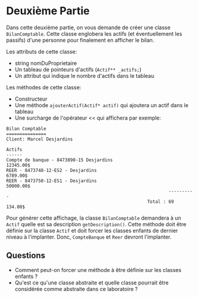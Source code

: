 # Deuxième Partie

Dans cette deuxième partie, on vous demande de créer une classe `BilanComptable`.  Cette classe englobera les actifs (et éventuellement les passifs) d'une personne pour finalement en afficher le bilan.

Les attributs de cette classe:
- string nomDuProprietaire
- Un tableau de pointeurs d'actifs (`Actif** _actifs;`)
- Un attribut qui indique le nombre d'actifs dans le tableau

Les méthodes de cette classe:
- Constructeur
- Une méthode `ajouterActif(Actif* actif)` qui ajoutera un actif dans le tableau
- Une surcharge de l'opérateur << qui affichera par exemple: 
```
Bilan Comptable
===============
Client: Marcel Desjardins

Actifs
------
Compte de banque - 8473890-15 Desjardins                      12345.00$
REER - 8473748-12-ES2 - Desjardins                             6789.00$
REER - 8473750-12-ES1 - Desjardins                            50000.00$
                                                             ----------      
                                                     Total : 69 134.00$
```

Pour générer cette affichage, la classe `BilanComptable` demandera à un `Actif` quelle est sa description `getDescription()`.  Cette méthode doit être définie sur la classe `Actif` et doit forcer les classes enfants de dernier niveau à l'implanter.  Donc, `CompteBanque` et `Reer` devront l'implanter.  

## Questions
- Comment peut-on forcer une méthode à être définie sur les classes enfants ?
- Qu'est ce qu'une classe abstraite et quelle classe pourrait être considérée comme abstraite dans ce laboratoire ? 
